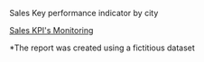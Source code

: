 Sales Key performance indicator by city

<p data-sourcepos="9:1-9:189" dir="auto"><a href="https://app.powerbi.com/view?r=eyJrIjoiMGM5NWViNjEtMmJhZS00MjQ0LWIxYTEtZTBlNjFlYTQ2YjM5IiwidCI6IjM1ODAxOWMyLWZmMWQtNGRlOC04MDBlLTk2YTRkMzgwNzMwYyIsImMiOjl9" rel="nofollow">Sales KPI's Monitoring</a></p>


*The report was created using a fictitious dataset
